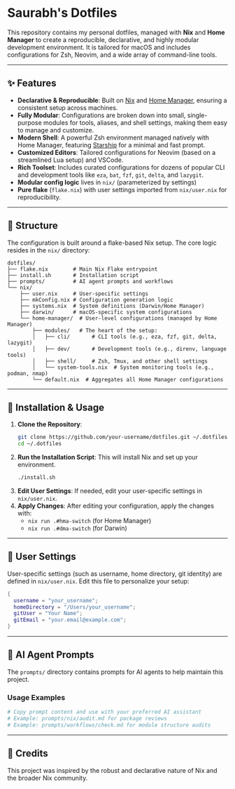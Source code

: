 # Saurabh's Dotfiles

This repository contains my personal dotfiles, managed with **Nix** and **Home Manager** to create a reproducible, declarative, and highly modular development environment. It is tailored for macOS and includes configurations for Zsh, Neovim, and a wide array of command-line tools.

---

## ✨ Features

- **Declarative & Reproducible**: Built on [Nix](https://nixos.org/) and [Home Manager](https://github.com/nix-community/home-manager), ensuring a consistent setup across machines.
- **Fully Modular**: Configurations are broken down into small, single-purpose modules for tools, aliases, and shell settings, making them easy to manage and customize.
- **Modern Shell**: A powerful Zsh environment managed natively with Home Manager, featuring [Starship](https://starship.rs/) for a minimal and fast prompt.
- **Customized Editors**: Tailored configurations for Neovim (based on a streamlined Lua setup) and VSCode.
- **Rich Toolset**: Includes curated configurations for dozens of popular CLI and development tools like `eza`, `bat`, `fzf`, `git`, `delta`, and `lazygit`.
- **Modular config logic** lives in `nix/` (parameterized by settings)
- **Pure flake** (`flake.nix`) with user settings imported from `nix/user.nix` for reproducibility.

---

## 📂 Structure

The configuration is built around a flake-based Nix setup. The core logic resides in the `nix/` directory:

```
dotfiles/
├── flake.nix        # Main Nix Flake entrypoint
├── install.sh       # Installation script
├── prompts/         # AI agent prompts and workflows
└── nix/
    ├── user.nix     # User-specific settings
    ├── mkConfig.nix # Configuration generation logic
    ├── systems.nix  # System definitions (Darwin/Home Manager)
    ├── darwin/      # macOS-specific system configurations
    └── home-manager/  # User-level configurations (managed by Home Manager)
        ├── modules/   # The heart of the setup:
        │   ├── cli/       # CLI tools (e.g., eza, fzf, git, delta, lazygit)
        │   ├── dev/       # Development tools (e.g., direnv, language tools)
        │   ├── shell/     # Zsh, Tmux, and other shell settings
        │   └── system-tools.nix  # System monitoring tools (e.g., podman, nmap)
        └── default.nix  # Aggregates all Home Manager configurations
```

---

## 🚀 Installation & Usage

1.  **Clone the Repository**: 
    ```bash
    git clone https://github.com/your-username/dotfiles.git ~/.dotfiles
    cd ~/.dotfiles
    ```
2.  **Run the Installation Script**: This will install Nix and set up your environment.
    ```bash
    ./install.sh
    ```
3.  **Edit User Settings**: If needed, edit your user-specific settings in `nix/user.nix`.
4.  **Apply Changes**: After editing your configuration, apply the changes with:
    - `nix run .#hma-switch` (for Home Manager)
    - `nix run .#dma-switch` (for Darwin)

---

## 🔧 User Settings

User-specific settings (such as username, home directory, git identity) are defined in `nix/user.nix`. Edit this file to personalize your setup:

```nix
{
  username = "your_username";
  homeDirectory = "/Users/your_username";
  gitUser = "Your Name";
  gitEmail = "your.email@example.com";
}
```

---

## 🤖 AI Agent Prompts

The `prompts/` directory contains prompts for AI agents to help maintain this project.

### Usage Examples

```bash
# Copy prompt content and use with your preferred AI assistant
# Example: prompts/nix/audit.md for package reviews
# Example: prompts/workflows/check.md for module structure audits
```

---

## 🙏 Credits

This project was inspired by the robust and declarative nature of Nix and the broader Nix community.
